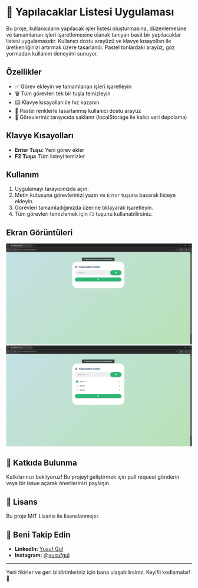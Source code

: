 # 🌿 Yapılacaklar Listesi Uygulaması

Bu proje, kullanıcıların yapılacak işler listesi oluşturmasına, düzenlemesine ve tamamlanan işleri işaretlemesine olanak tanıyan basit bir yapılacaklar listesi uygulamasıdır. Kullanıcı dostu arayüzü ve klavye kısayolları ile üretkenliğinizi artırmak üzere tasarlandı. Pastel tonlardaki arayüz, göz yormadan kullanım deneyimi sunuyor.

## Özellikler

- ✅ Görev ekleyin ve tamamlanan işleri işaretleyin
- 🗑️ Tüm görevleri tek bir tuşla temizleyin
- ⌨️ Klavye kısayolları ile hız kazanın
- 🎨 Pastel renklerle tasarlanmış kullanıcı dostu arayüz
- 💾 Görevleriniz tarayıcıda saklanır (localStorage ile kalıcı veri depolama)

## Klavye Kısayolları

- **Enter Tuşu:** Yeni görev ekler
- **F2 Tuşu:** Tüm listeyi temizler

## Kullanım

1. Uygulamayı tarayıcınızda açın.
2. Metin kutusuna görevlerinizi yazın ve `Enter` tuşuna basarak listeye ekleyin.
3. Görevleri tamamladığınızda üzerine tıklayarak işaretleyin.
4. Tüm görevleri temizlemek için `F2` tuşunu kullanabilirsiniz.

## Ekran Görüntüleri

![Yapılacaklar Listesi Ekran Görüntüsü](images/sc1.PNG)
![Yapılacaklar Listesi Ekran Görüntüsü](images/sc2.PNG)

## 🤝 Katkıda Bulunma

Katkılarınızı bekliyoruz! Bu projeyi geliştirmek için pull request gönderin veya bir issue açarak önerilerinizi paylaşın.


## 📝 Lisans

Bu proje MIT Lisansı ile lisanslanmıştır.

## 📱 Beni Takip Edin

- **LinkedIn:** [Yusuf Gül]([https://www.linkedin.com/in/yusuf-gul](https://www.linkedin.com/in/yusufgul/))
- **Instagram:** [@yusufgul]([https://www.instagram.com/yusufgul](https://www.instagram.com/yyusufgull/?hl=tr))

---

Yeni fikirler ve geri bildirimleriniz için bana ulaşabilirsiniz. Keyifli kodlamalar! 🎉


